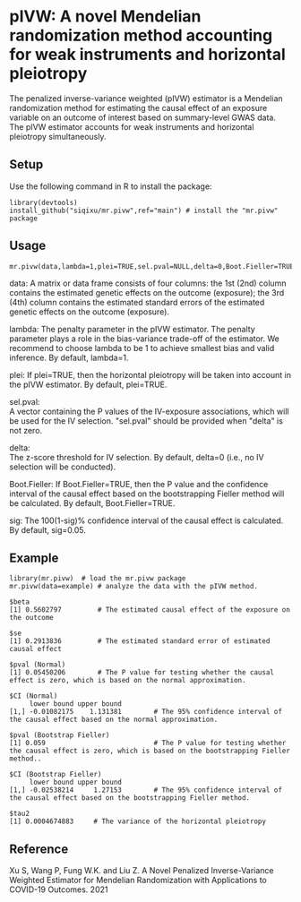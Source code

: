 # pIVW: A novel Mendelian randomization method accounting for weak instruments and horizontal pleiotropy

The penalized inverse-variance weighted (pIVW) estimator is a Mendelian randomization method for estimating the causal effect of an exposure variable on an outcome of interest based on summary-level GWAS data. The pIVW estimator accounts for weak instruments and horizontal pleiotropy simultaneously.

## Setup
Use the following command in R to install the package:
```
library(devtools)
install_github("siqixu/mr.pivw",ref="main") # install the "mr.pivw" package
```
## Usage
```
mr.pivw(data,lambda=1,plei=TRUE,sel.pval=NULL,delta=0,Boot.Fieller=TRUE,sig=0.05)
```
data: A matrix or data frame consists of four columns: the 1st (2nd) column contains the estimated genetic effects on the outcome (exposure); the 3rd (4th) column contains the estimated standard errors of the estimated genetic effects on the outcome (exposure).

lambda: The penalty parameter in the pIVW estimator. The penalty parameter plays a role in the bias-variance trade-off of the estimator. We recommend to choose lambda to be 1 to achieve smallest bias and valid inference. By default, lambda=1.

plei: If plei=TRUE, then the horizontal pleiotropy will be taken into account in the pIVW estimator. By default, plei=TRUE.

sel.pval:	
A vector containing the P values of the IV-exposure associations, which will be used for the IV selection. "sel.pval" should be provided when "delta" is not zero.

delta:	
The z-score threshold for IV selection. By default, delta=0 (i.e., no IV selection will be conducted).

Boot.Fieller:
If Boot.Fieller=TRUE, then the P value and the confidence interval of the causal effect based on the bootstrapping Fieller method will be calculated. By default, Boot.Fieller=TRUE.

sig:
The 100(1-sig)% confidence interval of the causal effect is calculated. By default, sig=0.05.

## Example 
```
library(mr.pivw)  # load the mr.pivw package
mr.pivw(data=example) # analyze the data with the pIVW method. 

$beta
[1] 0.5602797         # The estimated causal effect of the exposure on the outcome

$se
[1] 0.2913836         # The estimated standard error of estimated causal effect

$pval (Normal)
[1] 0.05450206        # The P value for testing whether the causal effect is zero, which is based on the normal approximation.

$CI (Normal)
     lower bound upper bound
[1,] -0.01082175    1.131381        # The 95% confidence interval of the causal effect based on the normal approximation.

$pval (Bootstrap Fieller)   
[1] 0.059                           # The P value for testing whether the causal effect is zero, which is based on the bootstrapping Fieller method..

$CI (Bootstrap Fieller)          
     lower bound upper bound       
[1,] -0.02538214     1.27153        # The 95% confidence interval of the causal effect based on the bootstrapping Fieller method.

$tau2
[1] 0.0004674883     # The variance of the horizontal pleiotropy
```

## Reference
Xu S, Wang P, Fung W.K. and Liu Z. A Novel Penalized Inverse-Variance Weighted Estimator for Mendelian Randomization with Applications to COVID-19 Outcomes. 2021

